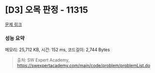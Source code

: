 # [D3] 오목 판정 - 11315 

[문제 링크](https://swexpertacademy.com/main/code/problem/problemDetail.do?contestProbId=AXaSUPYqPYMDFASQ) 

### 성능 요약

메모리: 25,712 KB, 시간: 152 ms, 코드길이: 2,744 Bytes



> 출처: SW Expert Academy, https://swexpertacademy.com/main/code/problem/problemList.do
